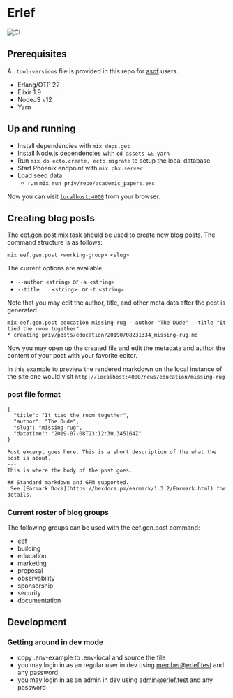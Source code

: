 # Erlef

![CI](https://github.com/erlef/website/workflows/CI/badge.svg)

## Prerequisites

 A `.tool-versions` file is provided in this repo for [asdf](https://asdf-vm.com/) users.

 - Erlang/OTP 22
 - Elixir 1.9
 - NodeJS v12
 - Yarn

## Up and running

  * Install dependencies with `mix deps.get`
  * Install Node.js dependencies with `cd assets && yarn`
  * Run `mix do ecto.create, ecto.migrate` to setup the local database
  * Start Phoenix endpoint with `mix phx.server`
  * Load seed data
    - run `mix run priv/repo/academic_papers.exs`

Now you can visit [`localhost:4000`](http://localhost:4000) from your browser.

## Creating blog posts

The eef.gen.post mix task should be used to create new blog posts. The command structure is as follows:

`mix eef.gen.post <working-group> <slug>`

The current options are available:

- `--author <string>` or  `-a <string>`
- `--title    <string> ` or `-t <string>`

Note that you may edit the author, title, and other meta data after the post is generated.

```shell
mix eef.gen.post education missing-rug --author "The Dude" --title "It tied the room together"
* creating priv/posts/education/20190708231334_missing-rug.md
```
Now you may open up the created file and edit the metadata and author the content of your post with your favorite editor.

In this example to preview the rendered markdown on the local instance of the site one would visit
`http://localhost:4000/news/education/missing-rug`

### post file format

```
{
  "title": "It tied the room together",
  "author": "The Dude",
  "slug": "missing-rug",
  "datetime": "2019-07-08T23:12:30.345164Z"
}
---
Post excerpt goes here. This is a short description of the what the post is about.
---
This is where the body of the post goes.

## Standard markdown and GFM supported.
 See [Earmark Docs](https://hexdocs.pm/earmark/1.3.2/Earmark.html) for details.

```

### Current roster of blog groups

 The following groups can be used with the eef.gen.post command:

 - eef
 - building
 - education
 - marketing
 - proposal
 - observability
 - sponsorship
 - security
 - documentation

## Development

### Getting around in dev mode
- copy .env-example to .env-local and source the file
- you may login in as an regular user in dev using member@erlef.test and any password
- you may login in as an admin in dev using admin@erlef.test and any password
